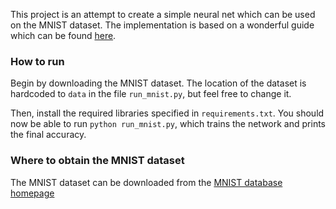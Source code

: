 This project is an attempt to create a simple neural net which can be used on the
MNIST dataset.
The implementation is based on a wonderful guide which can be found
[here](https://peterroelants.github.io/posts/neural_network_implementation_part01/).

### How to run
Begin by downloading the MNIST dataset. The location of the dataset is
hardcoded to `data` in the file `run_mnist.py`, but feel free to change it.

Then, install the required libraries specified in `requirements.txt`.
You should now be able to run `python run_mnist.py`, which trains the network
and prints the final accuracy.

### Where to obtain the MNIST dataset
The MNIST dataset can be downloaded from the [MNIST database
homepage](http://yann.lecun.com/exdb/mnist/)
